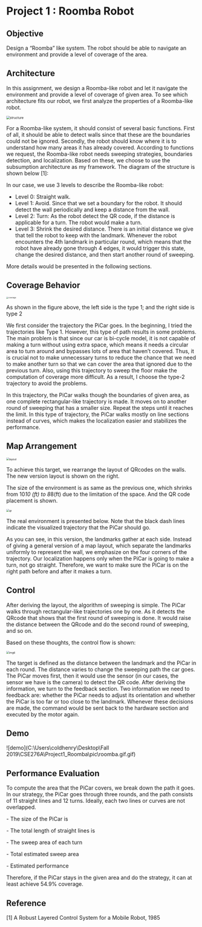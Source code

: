 

# Project 1 : Roomba Robot

## Objective

Design a “Roomba” like system. The robot should be able to navigate an environment and provide a level of coverage of the area.

## Architecture

In this assignment, we design a Roomba-like robot and let it navigate the environment and provide a level of coverage of given area. To see which architecture fits our robot, we first analyze the properties of a Roomba-like robot.

<img src="C:\Users\coldhenry\Desktop\Fall 2019\CSE276A\Project1_Roomba\pic\SA.png" alt="structure" style="zoom:60%;" />

For a Roomba-like system, it should consist of several basic functions. First of all, it should be able to detect walls since that these are the boundaries could not be ignored. Secondly, the robot should know where it is to understand how many areas it has already covered. According to functions we request, the Roomba-like robot needs sweeping strategies, boundaries detection, and localization. Based on these, we choose to use the subsumption architecture as my framework. The diagram of the structure is shown below [1]:

In our case, we use 3 levels to describe the Roomba-like robot:

* Level 0: Straight walk.
* Level 1: Avoid.
  Since that we set a boundary for the robot. It should detect the wall periodically and keep a distance from the wall.
* Level 2: Turn: 
  As the robot detect the QR code, if the distance is applicable for a turn. The robot would make a turn.
* Level 3: Shrink the desired distance. 
  There is an initial distance we give that tell the robot to keep with the landmark. Whenever the robot encounters the 4th landmark in particular round, which means that the robot have already gone through 4 edges, it would trigger this state, change the desired distance, and then start another round of sweeping.

More details would be presented in the following sections.

## Coverage Behavior

<img src="C:\Users\coldhenry\Desktop\Fall 2019\CSE276A\Project1_Roomba\pic\type1.jpg" alt="coverage" style="zoom:33%;" /> 

As shown in the figure above, the left side is the type 1; and the right side is type 2

We first consider the trajectory the PiCar goes. In the beginning, I tried the trajectories like Type 1. However, this type of path results in some problems. The main problem is that since our car is bi-cycle model, it is not capable of making a turn without using extra space, which means it needs a circular area to turn around and bypasses lots of area that haven’t covered. Thus, it is crucial not to make unnecessary turns to reduce the chance that we need to make another turn so that we can cover the area that ignored due to the previous turn. Also, using this trajectory to sweep the floor make the computation of coverage more difficult. As a result, I choose the type-2 trajectory to avoid the problems.

In this trajectory, the PiCar walks though the boundaries of given area, as one complete rectangular-like trajectory is made. It moves on to another round of sweeping that has a smaller size. Repeat the steps until it reaches the limit. In this type of trajectory, the PiCar walks mostly on line sections instead of curves, which makes the localization easier and stabilizes the performance. 

## Map Arrangement

<img src="C:\Users\coldhenry\Desktop\Fall 2019\CSE276A\Project1_Roomba\pic\Picture2.png" alt="layout" style="zoom:48%;" />

To achieve this target, we rearrange the layout of QRcodes on the walls. The new version layout is shown on the right.

The size of the environment is as same as the previous one, which shrinks from 10*10 (ft) to 8*8(ft) due to the limitation of the space. And the QR code placement is shown.

<img src="C:\Users\coldhenry\Desktop\Fall 2019\CSE276A\Project1_Roomba\pic\Picture1.png" alt="qr" style="zoom:48%;" />

The real environment is presented below. Note that the black dash lines indicate the visualized trajectory that the PiCar should go.

As you can see, in this version, the landmarks gather at each side. Instead of giving a general version of a map layout, which separate the landmarks uniformly to represent the wall, we emphasize on the four corners of the trajectory. Our localization happens only when the PiCar is going to make a turn, not go straight. Therefore, we want to make sure the PiCar is on the right path before and after it makes a turn.

## Control

After deriving the layout, the algorithm of sweeping is simple. The PiCar walks through rectangular-like trajectories one by one. As it detects the QRcode that shows that the first round of sweeping is done. It would raise the distance between the QRcode and do the second round of sweeping, and so on. 

Based on these thoughts, the control flow is shown:

<img src="C:\Users\coldhenry\Desktop\Fall 2019\CSE_276(PC)\HW\HW5\Picture3.png" alt="img6" style="zoom:48%;" /> 

The target is defined as the distance between the landmark and the PiCar in each round. The distance varies to change the sweeping path the car goes. The PiCar moves first, then it would use the sensor (in our cases, the sensor we have is the camera) to detect the QR code. After deriving the information, we turn to the feedback section. Two information we need to feedback are: whether the PiCar needs to adjust its orientation and whether the PiCar is too far or too close to the landmark. Whenever these decisions are made, the command would be sent back to the hardware section and executed by the motor again. 

## Demo

![demo](C:\Users\coldhenry\Desktop\Fall 2019\CSE276A\Project1_Roomba\pic\roomba.gif.gif)

## Performance Evaluation 

To compute the area that the PiCar covers, we break down the path it goes. In our strategy, the PiCar goes through three rounds, and the path consists of 11 straight lines and 12 turns. Ideally, each two lines or curves are not overlapped. 

\-    The size of the PiCar is 

\-   The total length of straight lines is 

\-   The sweep area of each turn 

\-   Total estimated sweep area 

\-   Estimated performance 

Therefore, if the PiCar stays in the given area and do the strategy, it can at least achieve 54.9% coverage.

 

## Reference

[1] A Robust Layered Control System for a Mobile Robot, 1985

 

 

 



